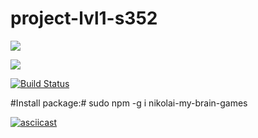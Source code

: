 # project-lvl1-s352
<a href="https://codeclimate.com/github/bombom70/project-lvl1-s352/maintainability"><img src="https://api.codeclimate.com/v1/badges/c13431a6fcf8128a54b3/maintainability" /></a>

<a href="https://codeclimate.com/github/bombom70/project-lvl1-s352/test_coverage"><img src="https://api.codeclimate.com/v1/badges/c13431a6fcf8128a54b3/test_coverage" /></a>

[![Build Status](https://travis-ci.org/travis-ci/travis-web.svg?branch=master)](https://travis-ci.org/travis-ci/travis-web)

#Install package:# sudo npm -g i nikolai-my-brain-games

[![asciicast](https://asciinema.org/a/OIUHb6gG1xQGaEIp9asiSlrtP.png)](https://asciinema.org/a/OIUHb6gG1xQGaEIp9asiSlrtP)
